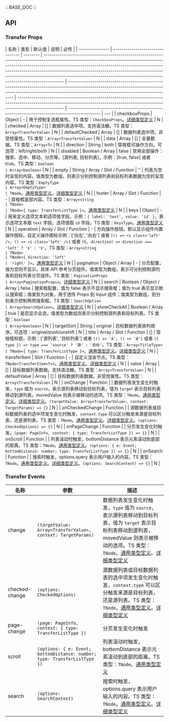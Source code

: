 :: BASE_DOC ::

## API

### Transfer Props

| 名称            | 类型                             | 默认值   | 说明                                                                                                                                                                                                                                                                                                                                                                                                             | 必传                                                                                                                                                                                                            |
| --------------- | -------------------------------- | -------- | ---------------------------------------------------------------------------------------------------------------------------------------------------------------------------------------------------------------------------------------------------------------------------------------------------------------------------------------------------------------------------------------------------------------- | --------------------------------------------------------------------------------------------------------------------------------------------------------------------------------------------------------------- | ----------------------------------------------------------------------------------------------------------------------------------------------------------------------------------- | ---------------------------------------------------------------------------------------------- | --- |
| checkboxProps   | Object                           | -        | 用于控制复选框属性。TS 类型：`CheckboxProps`。[详细类型定义](https://github.com/Tencent/tdesign-vue/tree/develop/src/transfer/type.ts)                                                                                                                                                                                                                                                                           | N                                                                                                                                                                                                               |
| checked         | Array                            | []       | 数据列表选中项。支持语法糖。TS 类型：`Array<TransferValue>`                                                                                                                                                                                                                                                                                                                                                      | N                                                                                                                                                                                                               |
| defaultChecked  | Array                            | []       | 数据列表选中项。非受控属性。TS 类型：`Array<TransferValue>`                                                                                                                                                                                                                                                                                                                                                      | N                                                                                                                                                                                                               |
| data            | Array                            | []       | 全量数据。TS 类型：`Array<T>`                                                                                                                                                                                                                                                                                                                                                                                    | N                                                                                                                                                                                                               |
| direction       | String                           | both     | 穿梭框可操作方向。可选项：left/right/both                                                                                                                                                                                                                                                                                                                                                                        | N                                                                                                                                                                                                               |
| disabled        | Boolean / Array                  | false    | 禁用全部操作：搜索、选中、移动、分页等。[源列表, 目标列表]，示例：[true, false] 或者 true。TS 类型：`boolean                                                                                                                                                                                                                                                                                                     | Array<boolean>`                                                                                                                                                                                                 | N                                                                                                                                                                                   |
| empty           | String / Array / Slot / Function | ''       | 列表为空时呈现的内容。值类型为数组，则表示分别控制源列表和目标列表数据为空的呈现内容。TS 类型：`EmptyType                                                                                                                                                                                                                                                                                                        | Array<EmptyType>                                                                                                                                                                                                | TNode`。[通用类型定义](https://github.com/Tencent/tdesign-vue/blob/develop/src/common.ts)。[详细类型定义](https://github.com/Tencent/tdesign-vue/tree/develop/src/transfer/type.ts) | N                                                                                              |
| footer          | Array / Slot / Function          | -        | 穿梭框底部内容。TS 类型：`Array<string                                                                                                                                                                                                                                                                                                                                                                           | TNode>                                                                                                                                                                                                          | TNode<{ type: TransferListType }>`。[通用类型定义](https://github.com/Tencent/tdesign-vue/blob/develop/src/common.ts)                                                               | N                                                                                              |
| keys            | Object                           | -        | 用来定义选项文本和选项值字段，示例：`{ label: 'text', value: 'id' }`，表示选项文本取 `text` 字段，选项值取 `id` 字段。TS 类型：`KeysType`。[通用类型定义](https://github.com/Tencent/tdesign-vue/blob/develop/src/common.ts)                                                                                                                                                                                     | N                                                                                                                                                                                                               |
| operation       | Array / Slot / Function          | -        | 方向操作按钮。默认显示组件内置操作图标。自定义操作图标示例：['向左', '向右'] 或者 `[() => <i class='left' />, () => <i class='left' />]` 或者 `(h, direction) => direction === 'left' ? '《' : '》'`。TS 类型：`Array<string                                                                                                                                                                                     | TNode>                                                                                                                                                                                                          | TNode<{ direction: 'left'                                                                                                                                                           | 'right' }>`。[通用类型定义](https://github.com/Tencent/tdesign-vue/blob/develop/src/common.ts) | N   |
| pagination      | Object / Array                   | -        | 分页配置，值为空则不显示。具体 API 参考分页组件。值类型为数组，表示可分别控制源列表和目标列表分页组件。TS 类型：`PaginationProps                                                                                                                                                                                                                                                                                 | Array<PaginationProps>`。[详细类型定义](https://github.com/Tencent/tdesign-vue/tree/develop/src/transfer/type.ts)                                                                                               | N                                                                                                                                                                                   |
| search          | Boolean / Object / Array         | false    | 搜索框配置，值为 false 表示不显示搜索框；值为 true 表示显示默认搜索框；值类型为对象，用于透传 Props 到 Input 组件；值类型为数组，则分别表示控制两侧搜索框。TS 类型：`SearchOption                                                                                                                                                                                                                                | Array<SearchOption>`。[详细类型定义](https://github.com/Tencent/tdesign-vue/tree/develop/src/transfer/type.ts)                                                                                                  | N                                                                                                                                                                                   |
| showCheckAll    | Boolean / Array                  | true     | 是否显示全选，值类型为数组则表示分别控制源列表和目标列表。TS 类型：`boolean                                                                                                                                                                                                                                                                                                                                      | Array<boolean>`                                                                                                                                                                                                 | N                                                                                                                                                                                   |
| targetSort      | String                           | original | 目标数据列表排列顺序。可选项：original/push/unshift                                                                                                                                                                                                                                                                                                                                                              | N                                                                                                                                                                                                               |
| title           | Array / Slot / Function          | []       | 穿梭框标题，示例：['源列表', '目标列表'] 或者 `[() => 'A', () => 'B']` 或者 `({ type }) => type === 'source' ? '源' : '目标'`。TS 类型：`Array<TitleType>                                                                                                                                                                                                                                                        | TNode<{ type: TransferListType }>`。[通用类型定义](https://github.com/Tencent/tdesign-vue/blob/develop/src/common.ts)。[详细类型定义](https://github.com/Tencent/tdesign-vue/tree/develop/src/transfer/type.ts) | N                                                                                                                                                                                   |
| transferItem    | Slot / Function                  | -        | 自定义渲染节点。TS 类型：`TNode<TransferItem<T>>`。[通用类型定义](https://github.com/Tencent/tdesign-vue/blob/develop/src/common.ts)。[详细类型定义](https://github.com/Tencent/tdesign-vue/tree/develop/src/transfer/type.ts)                                                                                                                                                                                   | N                                                                                                                                                                                                               |
| value           | Array                            | []       | 目标数据列表数据。支持语法糖。TS 类型：`Array<TransferValue>`                                                                                                                                                                                                                                                                                                                                                    | N                                                                                                                                                                                                               |
| defaultValue    | Array                            | []       | 目标数据列表数据。非受控属性。TS 类型：`Array<TransferValue>`                                                                                                                                                                                                                                                                                                                                                    | N                                                                                                                                                                                                               |
| onChange        | Function                         |          | 数据列表发生变化时触发，`type` 值为 `source`，表示源列表移动到目标列表，值为 `target` 表示目标列表移动到源列表，movedValue 则表示被移动的选项。TS 类型：`TNode`。[通用类型定义](https://github.com/Tencent/tdesign-vue/blob/develop/src/common.ts)。[详细类型定义](https://github.com/Tencent/tdesign-vue/tree/develop/src/transfer/type.ts)。`(targetValue: Array<TransferValue>, context: TargetParams) => {}` | N                                                                                                                                                                                                               |
| onCheckedChange | Function                         |          | 源数据列表或目标数据列表的选中项发生变化时触发，`context.type` 可以区分触发来源是目标列表，还是源列表。TS 类型：`TNode`。[通用类型定义](https://github.com/Tencent/tdesign-vue/blob/develop/src/common.ts)。[详细类型定义](https://github.com/Tencent/tdesign-vue/tree/develop/src/transfer/type.ts)。`(options: CheckedOptions) => {}`                                                                          | N                                                                                                                                                                                                               |
| onPageChange    | Function                         |          | 分页发生变化时触发。`(page: PageInfo, context: { type: TransferListType }) => {}`                                                                                                                                                                                                                                                                                                                                | N                                                                                                                                                                                                               |
| onScroll        | Function                         |          | 列表滚动时触发，bottomDistance 表示元素滚动到底部的距离。TS 类型：`TNode`。[通用类型定义](https://github.com/Tencent/tdesign-vue/blob/develop/src/common.ts)。`(options: { e: Event; bottomDistance: number; type: TransferListType }) => {}`                                                                                                                                                                    | N                                                                                                                                                                                                               |
| onSearch        | Function                         |          | 搜索时触发，options.query 表示用户输入的内容。TS 类型：`TNode`。[通用类型定义](https://github.com/Tencent/tdesign-vue/blob/develop/src/common.ts)。[详细类型定义](https://github.com/Tencent/tdesign-vue/tree/develop/src/transfer/type.ts)。`(options: SearchContext) => {}`                                                                                                                                    | N                                                                                                                                                                                                               |

### Transfer Events

| 名称           | 参数                                                                      | 描述                                                                                                                                                                                                                                                                                                                                         |
| -------------- | ------------------------------------------------------------------------- | -------------------------------------------------------------------------------------------------------------------------------------------------------------------------------------------------------------------------------------------------------------------------------------------------------------------------------------------- |
| change         | `(targetValue: Array<TransferValue>, context: TargetParams)`              | 数据列表发生变化时触发，`type` 值为 `source`，表示源列表移动到目标列表，值为 `target` 表示目标列表移动到源列表，movedValue 则表示被移动的选项。TS 类型：`TNode`。[通用类型定义](https://github.com/Tencent/tdesign-vue/blob/develop/src/common.ts)。[详细类型定义](https://github.com/Tencent/tdesign-vue/tree/develop/src/transfer/type.ts) |
| checked-change | `(options: CheckedOptions)`                                               | 源数据列表或目标数据列表的选中项发生变化时触发，`context.type` 可以区分触发来源是目标列表，还是源列表。TS 类型：`TNode`。[通用类型定义](https://github.com/Tencent/tdesign-vue/blob/develop/src/common.ts)。[详细类型定义](https://github.com/Tencent/tdesign-vue/tree/develop/src/transfer/type.ts)                                         |
| page-change    | `(page: PageInfo, context: { type: TransferListType })`                   | 分页发生变化时触发                                                                                                                                                                                                                                                                                                                           |
| scroll         | `(options: { e: Event; bottomDistance: number; type: TransferListType })` | 列表滚动时触发，bottomDistance 表示元素滚动到底部的距离。TS 类型：`TNode`。[通用类型定义](https://github.com/Tencent/tdesign-vue/blob/develop/src/common.ts)                                                                                                                                                                                 |
| search         | `(options: SearchContext)`                                                | 搜索时触发，options.query 表示用户输入的内容。TS 类型：`TNode`。[通用类型定义](https://github.com/Tencent/tdesign-vue/blob/develop/src/common.ts)。[详细类型定义](https://github.com/Tencent/tdesign-vue/tree/develop/src/transfer/type.ts)                                                                                                  |
